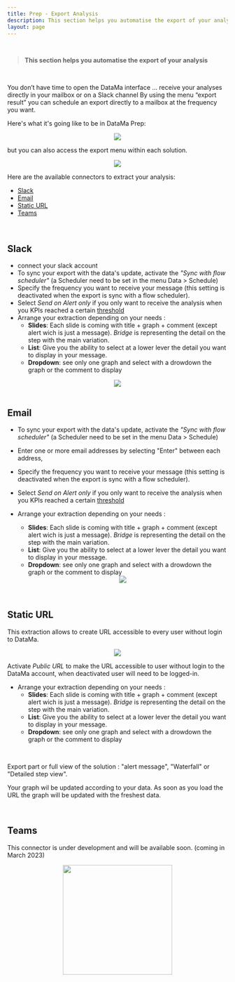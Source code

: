 ```yaml
---
title: Prep - Export Analysis
description: This section helps you automatise the export of your analysis
layout: page
---
```

<br>

> **This section helps you automatise the export of your analysis**

<br>

You don’t have time to open the DataMa interface … receive your analyses directly in your mailbox or on a Slack channel
By using the menu “export result” you can schedule an export directly to a mailbox at the frequency you want.

Here's what it's going like to be in DataMa Prep: 

<center><img src="{{site.url}}/{{site.baseurl}}/core_app/new/prep/interface/images/prep_export.jpg"/></center>

but you can also access the export menu within each solution.
<center><img src="{{site.url}}/{{site.baseurl}}/core_app/new/prep/interface/images/prep_exportToggle.jpg"/></center>


Here are the available connectors to extract your analysis:
- [Slack](#slack)
- [Email](#email)
- [Static URL](#static-url)
- [Teams](#teams)

<br>

## <b>Slack</b>

- connect your slack account
- To sync your export with the data's update, activate the <i>"Sync with flow scheduler"</i> (a Scheduler need to be set in the menu Data > Schedule)
- Specify the frequency you want to receive your message (this setting is deactivated when the export is sync with a flow scheduler). 
- Select <i>Send on Alert only</i> if you only want to receive the analysis when you KPIs reached a certain [threshold]({{site.url}}/{{site.baseurl}}/core_app/new/prep/interface/threshold.html")
- Arrange your extraction depending on your needs : 
    - **Slides**: Each slide is coming with title + graph + comment (except alert wich is just a message). <i>Bridge</i> is representing the detail on the step with the main variation.
    - **List**: Give you the ability to select at a lower lever the detail you want to display in your message.
    - **Dropdown**: see only one graph and select with a drowdown the graph or the comment to display 

    
<center><img src="{{site.url}}/{{site.baseurl}}/core_app/new/prep/interface/images/prep_exportSlack.jpg"/></center>


<br>

## <b>Email</b>

- To sync your export with the data's update, activate the <i>"Sync with flow scheduler"</i> (a Scheduler need to be set in the menu Data > Schedule)
- Enter one or more email addresses by selecting "Enter" between each address,
- Specify the frequency you want to receive your message (this setting is deactivated when the export is sync with a flow scheduler). 
- Select <i>Send on Alert only</i> if you only want to receive the analysis when you KPIs reached a certain [threshold]({{site.url}}/{{site.baseurl}}/core_app/new/prep/interface/threshold.html")
- Arrange your extraction depending on your needs : 
    - **Slides**: Each slide is coming with title + graph + comment (except alert wich is just a message). <i>Bridge</i> is representing the detail on the step with the main variation.
    - **List**: Give you the ability to select at a lower lever the detail you want to display in your message.
    - **Dropdown**: see only one graph and select with a drowdown the graph or the comment to display 

    <center><img src="{{site.url}}/{{site.baseurl}}/core_app/new/prep/interface/images/prep_exportEmail.jpg"/></center>

<br>

## <b>Static URL</b>

This extraction allows to create URL accessible to every user without login to DataMa.

<center><img src="{{site.url}}/{{site.baseurl}}/core_app/new/prep/interface/images/export_URLCreateNew.jpg"/></center>

Activate <i>Public URL</i> to make the URL accessible to user without login to the DataMa account, when deactivated user will need to be logged-in. 

- Arrange your extraction depending on your needs : 
    - **Slides**: Each slide is coming with title + graph + comment (except alert wich is just a message). <i>Bridge</i> is representing the detail on the step with the main variation.
    - **List**: Give you the ability to select at a lower lever the detail you want to display in your message.
    - **Dropdown**: see only one graph and select with a drowdown the graph or the comment to display 

<br>

Export part or full view of the solution : "alert message", "Waterfall" or "Detailed step view". 

Your graph wil be updated according to your data. As soon as you load the URL the graph will be updated with the freshest data. 

<br>

## <b>Teams</b>

This connector is under development and will be available soon. (coming in March 2023)

<center><img src="{{site.url}}/{{site.baseurl}}/core_app/new/prep/interface/images/workinprogress.jpg" style="width:250px; height:auto;"/></center>

<br>


